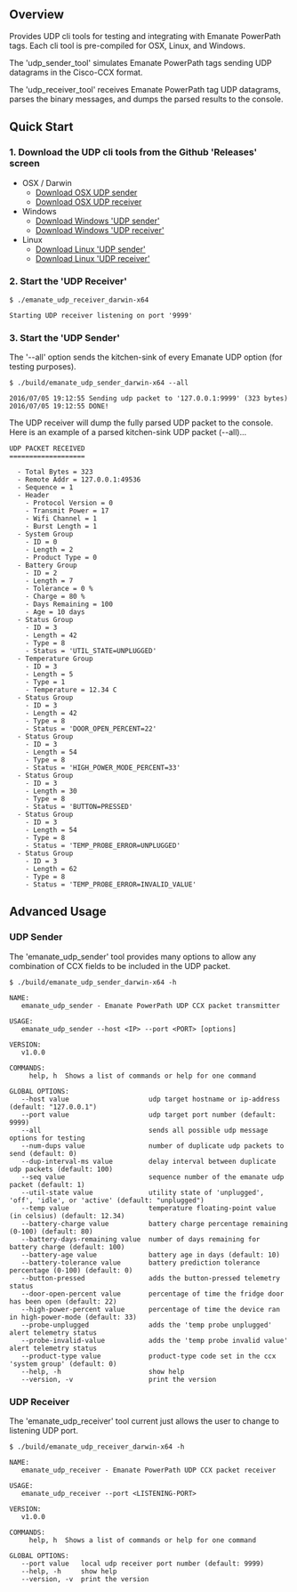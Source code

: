 ## Overview

Provides UDP cli tools for testing and integrating with Emanate PowerPath tags.  Each cli tool is pre-compiled for OSX, Linux, and Windows.

The 'udp_sender_tool' simulates Emanate PowerPath tags sending UDP datagrams in the Cisco-CCX format.

The 'udp_receiver_tool' receives Emanate PowerPath tag UDP datagrams, parses the binary messages, and dumps the parsed results to the console.

## Quick Start

### 1. Download the UDP cli tools from the Github 'Releases' screen
   * OSX / Darwin
     * [Download OSX UDP sender](https://github.com/EmanateWireless/emanate-udp-tools/releases/download/v1.0.0/emanate_udp_sender_darwin-x64)
     * [Download OSX UDP receiver](https://github.com/EmanateWireless/emanate-udp-tools/releases/download/v1.0.0/emanate_udp_receiver_darwin-x64)
   * Windows
     * [Download Windows 'UDP sender'](https://github.com/EmanateWireless/emanate-udp-tools/releases/download/v1.0.0/emanate_udp_sender_windows-x64)
     * [Download Windows 'UDP receiver'](https://github.com/EmanateWireless/emanate-udp-tools/releases/download/v1.0.0/emanate_udp_receiver_windows-x64)
   * Linux
     * [Download Linux 'UDP sender'](https://github.com/EmanateWireless/emanate-udp-tools/releases/download/v1.0.0/emanate_udp_sender_linux-x64)
     * [Download Linux 'UDP receiver'](https://github.com/EmanateWireless/emanate-udp-tools/releases/download/v1.0.0/emanate_udp_receiver_linux-x64)

### 2. Start the 'UDP Receiver'

```
$ ./emanate_udp_receiver_darwin-x64

Starting UDP receiver listening on port '9999'
```

### 3. Start the 'UDP Sender'

The '--all' option sends the kitchen-sink of every Emanate UDP option (for testing purposes).

```
$ ./build/emanate_udp_sender_darwin-x64 --all

2016/07/05 19:12:55 Sending udp packet to '127.0.0.1:9999' (323 bytes)
2016/07/05 19:12:55 DONE!
```

The UDP receiver will dump the fully parsed UDP packet to the console. Here is an example of a parsed kitchen-sink UDP packet (--all)...

```
UDP PACKET RECEIVED
===================

  - Total Bytes = 323
  - Remote Addr = 127.0.0.1:49536
  - Sequence = 1
  - Header
    - Protocol Version = 0
    - Transmit Power = 17
    - Wifi Channel = 1
    - Burst Length = 1
  - System Group
    - ID = 0
    - Length = 2
    - Product Type = 0
  - Battery Group
    - ID = 2
    - Length = 7
    - Tolerance = 0 %
    - Charge = 80 %
    - Days Remaining = 100
    - Age = 10 days
  - Status Group
    - ID = 3
    - Length = 42
    - Type = 8
    - Status = 'UTIL_STATE=UNPLUGGED'
  - Temperature Group
    - ID = 3
    - Length = 5
    - Type = 1
    - Temperature = 12.34 C
  - Status Group
    - ID = 3
    - Length = 42
    - Type = 8
    - Status = 'DOOR_OPEN_PERCENT=22'
  - Status Group
    - ID = 3
    - Length = 54
    - Type = 8
    - Status = 'HIGH_POWER_MODE_PERCENT=33'
  - Status Group
    - ID = 3
    - Length = 30
    - Type = 8
    - Status = 'BUTTON=PRESSED'
  - Status Group
    - ID = 3
    - Length = 54
    - Type = 8
    - Status = 'TEMP_PROBE_ERROR=UNPLUGGED'
  - Status Group
    - ID = 3
    - Length = 62
    - Type = 8
    - Status = 'TEMP_PROBE_ERROR=INVALID_VALUE'
```

## Advanced Usage

### UDP Sender

The 'emanate_udp_sender' tool provides many options to allow any combination of CCX fields to be included in the UDP packet.

```
$ ./build/emanate_udp_sender_darwin-x64 -h

NAME:
   emanate_udp_sender - Emanate PowerPath UDP CCX packet transmitter

USAGE:
   emanate_udp_sender --host <IP> --port <PORT> [options]

VERSION:
   v1.0.0

COMMANDS:
     help, h  Shows a list of commands or help for one command

GLOBAL OPTIONS:
   --host value                    udp target hostname or ip-address (default: "127.0.0.1")
   --port value                    udp target port number (default: 9999)
   --all                           sends all possible udp message options for testing
   --num-dups value                number of duplicate udp packets to send (default: 0)
   --dup-interval-ms value         delay interval between duplicate udp packets (default: 100)
   --seq value                     sequence number of the emanate udp packet (default: 1)
   --util-state value              utility state of 'unplugged', 'off', 'idle', or 'active' (default: "unplugged")
   --temp value                    temperature floating-point value (in celsius) (default: 12.34)
   --battery-charge value          battery charge percentage remaining (0-100) (default: 80)
   --battery-days-remaining value  number of days remaining for battery charge (default: 100)
   --battery-age value             battery age in days (default: 10)
   --battery-tolerance value       battery prediction tolerance percentage (0-100) (default: 0)
   --button-pressed                adds the button-pressed telemetry status
   --door-open-percent value       percentage of time the fridge door has been open (default: 22)
   --high-power-percent value      percentage of time the device ran in high-power-mode (default: 33)
   --probe-unplugged               adds the 'temp probe unplugged' alert telemetry status
   --probe-invalid-value           adds the 'temp probe invalid value' alert telemetry status
   --product-type value            product-type code set in the ccx 'system group' (default: 0)
   --help, -h                      show help
   --version, -v                   print the version
```

### UDP Receiver

The 'emanate_udp_receiver' tool current just allows the user to change to listening UDP port.

```
$ ./build/emanate_udp_receiver_darwin-x64 -h

NAME:
   emanate_udp_receiver - Emanate PowerPath UDP CCX packet receiver

USAGE:
   emanate_udp_receiver --port <LISTENING-PORT>

VERSION:
   v1.0.0

COMMANDS:
     help, h  Shows a list of commands or help for one command

GLOBAL OPTIONS:
   --port value   local udp receiver port number (default: 9999)
   --help, -h     show help
   --version, -v  print the version
```
